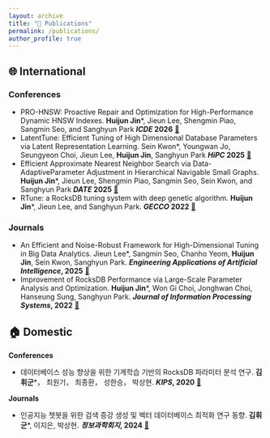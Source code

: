 ```yaml
---
layout: archive
title: "📝 Publications"
permalink: /publications/
author_profile: true
---
```

## 🌐 International
### Conferences
* PRO-HNSW: Proactive Repair and Optimization for High-Performance Dynamic HNSW Indexes. **Huijun Jin***, Jieun Lee, Shengmin Piao, Sangmin Seo, and Sanghyun Park **_ICDE_ 2026** [📖]()
* LatentTune: Efficient Tuning of High Dimensional Database Parameters via Latent Representation Learning. Sein Kwon*, Youngwan Jo, Seungyeon Choi, Jieun Lee, **Huijun Jin**, Sanghyun Park **_HiPC_ 2025** [📖]()
* Efficient Approximate Nearest Neighbor Search via Data-AdaptiveParameter Adjustment in Hierarchical Navigable Small Graphs. **Huijun Jin***, Jieun Lee, Shengmin Piao, Sangmin Seo, Sein Kwon, and Sanghyun Park **_DATE_ 2025** [📖](https://ieeexplore.ieee.org/document/10992903)
* RTune: a RocksDB tuning system with deep genetic algorithm. **Huijun Jin***, Jieun Lee, and Sanghyun Park. **_GECCO_ 2022** [📖](https://doi.org/10.1145/3512290.3528726)
  
### Journals
* An Efficient and Noise-Robust Framework for High-Dimensional Tuning in Big Data Analytics. Jieun Lee*, Sangmin Seo, Chanho Yeom, **Huijun Jin**, Sein Kwon, Sanghyun Park. **_Engineering Applications of Artificial Intelligence_, 2025** [📖](https://doi.org/10.1016/j.engappai.2025.111332)
* Improvement of RocksDB Performance via Large-Scale Parameter Analysis and Optimization. **Huijun Jin***, Won Gi Choi, Jonghwan Choi, Hanseung Sung, Sanghyun Park. **_Journal of Information Processing Systems_, 2022** [📖](https://koreascience.kr/article/JAKO202220257593379.page)


## 🏠 Domestic
**Conferences**
* 데이터베이스 성능 향상을 위한 기계학습 기반의 RocksDB 파라미터 분석 연구. **김휘군***， 최원기， 최종환， 성한승， 박상현. **_KIPS_, 2020** [📖](http://delab.yonsei.ac.kr/jekyll/assets/files/publication/domestic/conference/KIPS_C2020B0294.pdf)

**Journals**
* 인공지능 챗봇을 위한 검색 증강 생성 및 벡터 데이터베이스 최적화 연구 동향. **김휘군***, 이지은, 박상현. **_정보과학회지_, 2024** [📖](https://www.dbpia.co.kr/Journal/articleDetail?nodeId=NODE11733659)
